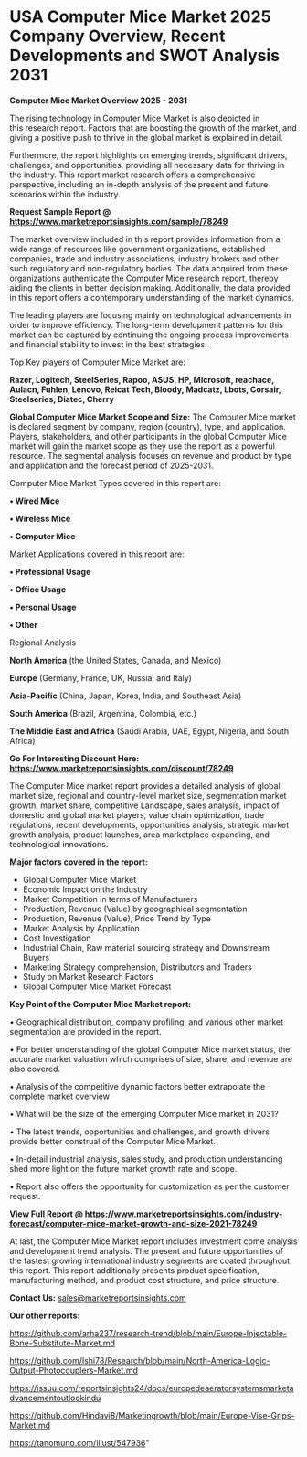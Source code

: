 # USA  Computer Mice Market 2025 Company Overview, Recent Developments and SWOT Analysis 2031

<Strong> Computer Mice Market Overview 2025 - 2031</strong>

The rising technology in Computer Mice Market is also depicted in this research report. Factors that are boosting the growth of the market, and giving a positive push to thrive in the global market is explained in detail.

Furthermore, the report highlights on emerging trends, significant drivers, challenges, and opportunities, providing all necessary data for thriving in the industry. This report market research offers a comprehensive perspective, including an in-depth analysis of the present and future scenarios within the industry.

<strong>Request Sample Report @ <a href=https://www.marketreportsinsights.com/sample/78249>https://www.marketreportsinsights.com/sample/78249</a></strong>

The market overview included in this report provides information from a wide range of resources like government organizations, established companies, trade and industry associations, industry brokers and other such regulatory and non-regulatory bodies. The data acquired from these organizations authenticate the Computer Mice research report, thereby aiding the clients in better decision making. Additionally, the data provided in this report offers a contemporary understanding of the market dynamics.

The leading players are focusing mainly on technological advancements in order to improve efficiency. The long-term development patterns for this market can be captured by continuing the ongoing process improvements and financial stability to invest in the best strategies.

Top Key players of Computer Mice Market are:

<strong>Razer, Logitech, SteelSeries, Rapoo, ASUS, HP, Microsoft, reachace, Aulacn, Fuhlen, Lenovo, Reicat Tech, Bloody, Madcatz, Lbots, Corsair, Steelseries, Diatec, Cherry</strong>

<strong><b>Global Computer Mice Market Scope and Size:</b></strong>
The Computer Mice market is declared segment by company, region (country), type, and application. Players, stakeholders, and other participants in the global Computer Mice market will gain the market scope as they use the report as a powerful resource. The segmental analysis focuses on revenue and product by type and application and the forecast period of 2025-2031.

Computer Mice Market Types covered in this report are:

<strong>• Wired Mice

• Wireless Mice

• Computer Mice</strong>

Market Applications covered in this report are:

<strong>• Professional Usage

• Office Usage

• Personal Usage

• Other</strong> 

Regional Analysis

<strong>North America</strong> (the United States, Canada, and Mexico)

<strong>Europe</strong> (Germany, France, UK, Russia, and Italy)

<strong>Asia-Pacific</strong> (China, Japan, Korea, India, and Southeast Asia)

<strong>South America</strong> (Brazil, Argentina, Colombia, etc.)

<strong>The Middle East and Africa</strong> (Saudi Arabia, UAE, Egypt, Nigeria, and South Africa)

<strong>Go For Interesting Discount Here: <a href=https://www.marketreportsinsights.com/discount/78249>https://www.marketreportsinsights.com/discount/78249</a></strong>

The Computer Mice market report provides a detailed analysis of global market size, regional and country-level market size, segmentation market growth, market share, competitive Landscape, sales analysis, impact of domestic and global market players, value chain optimization, trade regulations, recent developments, opportunities analysis, strategic market growth analysis, product launches, area marketplace expanding, and technological innovations.

<strong><b>Major factors covered in the report:</b></strong>
<ul>
  <li>Global Computer Mice Market </li>
  <li>Economic Impact on the Industry</li>
  <li>Market Competition in terms of Manufacturers</li>
  <li>Production, Revenue (Value) by geographical segmentation</li>
  <li>Production, Revenue (Value), Price Trend by Type</li>
  <li>Market Analysis by Application</li>
  <li>Cost Investigation</li>
  <li>Industrial Chain, Raw material sourcing strategy and Downstream Buyers</li>
  <li>Marketing Strategy comprehension, Distributors and Traders</li>
  <li>Study on Market Research Factors</li>
  <li>Global Computer Mice Market Forecast</li>
</ul>

<strong><b>Key Point of the Computer Mice Market report:</b></strong>

• Geographical distribution, company profiling, and various other market segmentation are provided in the report.

• For better understanding of the global Computer Mice market status, the accurate market valuation which comprises of size, share, and revenue are also covered.

• Analysis of the competitive dynamic factors better extrapolate the complete market overview

• What will be the size of the emerging Computer Mice market in 2031?

• The latest trends, opportunities and challenges, and growth drivers provide better construal of the Computer Mice Market.

• In-detail industrial analysis, sales study, and production understanding shed more light on the future market growth rate and scope.

• Report also offers the opportunity for customization as per the customer request.

<strong><b>View Full Report @ <a href=https://www.marketreportsinsights.com/industry-forecast/computer-mice-market-growth-and-size-2021-78249>https://www.marketreportsinsights.com/industry-forecast/computer-mice-market-growth-and-size-2021-78249</a></b></strong>


At last, the Computer Mice Market report includes investment come analysis and development trend analysis. The present and future opportunities of the fastest growing international industry segments are coated throughout this report. This report additionally presents product specification, manufacturing method, and product cost structure, and price structure.

<strong>Contact Us:</strong>
sales@marketreportsinsights.com

<strong>Our other reports:</strong>

<a href=https://github.com/arha237/research-trend/blob/main/Europe-Injectable-Bone-Substitute-Market.md>https://github.com/arha237/research-trend/blob/main/Europe-Injectable-Bone-Substitute-Market.md</a>

<a href=https://github.com/Ishi78/Research/blob/main/North-America-Logic-Output-Photocouplers-Market.md>https://github.com/Ishi78/Research/blob/main/North-America-Logic-Output-Photocouplers-Market.md</a>

<a href=https://issuu.com/reportsinsights24/docs/europedeaeratorsystemsmarketadvancementoutlookindu>https://issuu.com/reportsinsights24/docs/europedeaeratorsystemsmarketadvancementoutlookindu</a>

<a href=https://github.com/Hindavi8/Marketingrowth/blob/main/Europe-Vise-Grips-Market.md>https://github.com/Hindavi8/Marketingrowth/blob/main/Europe-Vise-Grips-Market.md</a>

<a href=https://tanomuno.com/illust/547936>https://tanomuno.com/illust/547936</a>"
